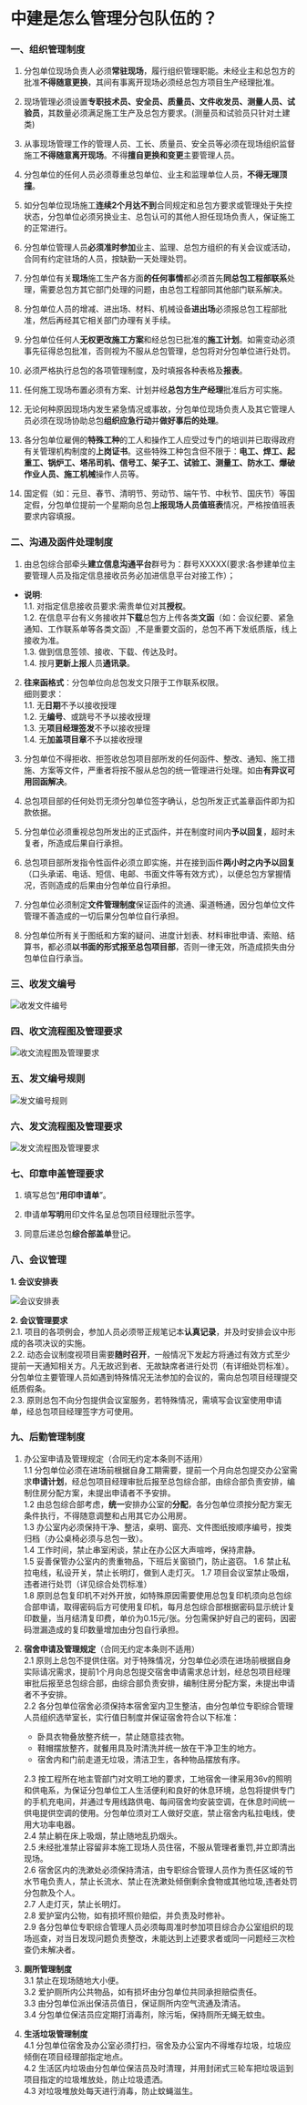 # 中建是怎么管理分包队伍的？

### 一、组织管理制度

1. 分包单位现场负责人必须**常驻现场**，履行组织管理职能。未经业主和总包方的批准**不得随意更换**，其间有事离开现场必须经总包方项目生产经理批准。

2. 现场管理必须设置**专职技术员、安全员、质量员、文件收发员、测量人员、试验员**，其数量必须满足施工生产及总包方要求。(测量员和试验员只针对土建类)

3. 从事现场管理工作的管理人员、工长、质量员、安全员等必须在现场组织监督施工**不得随意离开现场**。不得**擅自更换和变更**主要管理人员。

4. 分包单位的任何人员必须尊重总包单位、业主和监理单位人员，**不得无理顶撞**。

5. 如分包单位现场施工**连续2个月达不到**合同规定和总包方要求或管理处于失控状态，分包单位必须另换业主、总包认可的其他人担任现场负责人，保证施工的正常进行。

6. 分包单位管理人员**必须准时参加**业主、监理、总包方组织的有关会议或活动，合同有约定驻场的人员，按缺勤一天处理处罚。

7. 分包单位有关**现场**施工生产各方面**的任何事情**都必须首先**同总包工程部联系**处理，需要总包方其它部门处理的问题，由总包工程部同其他部门联系解决。

8. 分包单位人员的增减、进出场、材料、机械设备**进出场**必须报总包工程部批准，然后再经其它相关部门办理有关手续。

9. 分包单位任何人**无权更改施工方案**和经总包已批准的**施工计划**。如需变动必须事先征得总包批准，否则视为不服从总包管理，总包将对分包单位进行处罚。

10. 必须严格执行总包的各项管理制度，及时填报各种表格及**报表**。

11. 任何施工现场布置必须有方案、计划并经**总包方生产经理**批准后方可实施。

12. 无论何种原因现场内发生紧急情况或事故，分包单位现场负责人及其它管理人员必须在现场协助总包**组织应急行动**并**做好事后的处理**。

13. 各分包单位雇佣的**特殊工种**的工人和操作工人应受过专门的培训并已取得政府有关管理机构制度的**上岗证书**。这些特殊工种包含但不限于：**电工、焊工、起重工、锅炉工、塔吊司机、信号工、架子工、试验工、测量工、防水工、爆破作业人员、施工机械**操作人员等。

14. 国定假（如：元旦、春节、清明节、劳动节、端午节、中秋节、国庆节）等国定假，分包单位提前一个星期向总包**上报现场人员值班表**情况，严格按值班表要求内容填报。

### 二、沟通及函件处理制度

1. 由总包综合部牵头**建立信息沟通平台**群号为：群号XXXXX(要求:各参建单位主要管理人员及指定信息接收员务必加进信息平台对接工作）；  
    
* **说明**:  
    1.1. 对指定信息接收员要求:需贵单位对其**授权**。  
    1.2. 在信息平台有义务接收并**下载**总包方上传各类**文函**（如：会议纪要、紧急通知、工作联系单等各类文函）,不是重要文函的，总包不再下发纸质版，线上接收为准。  
    1.3. 做到信息签领、接收、下载、传达及时。  
    1.4. 按月**更新上报**人员**通讯录**。

2. **往来函格式**：分包单位向总包发文只限于工作联系权限。  
    细则要求：  
    1.1. 无**日期**不予以接收授理  
    1.2. 无**编号**、或跳号不予以接收授理  
    1.3. 无**项目经理签发**不予以接收授理  
    1.4. 无**加盖项目章**不予以接收授理

3. 分包单位不得拒收、拒签收总包项目部所发的任何函件、整改、通知、施工措施、方案等文件，严重者将按不服从总包的统一管理进行处理。如由**有异议可用回函解决**。

4. 总包项目部的任何处罚无须分包单位签字确认，总包所发正式盖章函件即为扣款依据。

5. 分包单位必须重视总包所发出的正式函件，并在制度时间内**予以回复**，超时未复者，所造成后果自行承担。

6. 总包项目部所发指令性函件必须立即实施，并在接到函件**两小时之内予以回复**（口头承诺、电话、短信、电邮、书面文件等有效方式），以便总包方掌握情况，否则造成的后果由分包单位自行承担。

7. 分包单位必须制定**文件管理制度**保证函件的流通、渠道畅通，因分包单位文件管理不善造成的一切后果分包单位自行承担。

8. 分包单位所有关于图纸和方案的疑问、进度计划表、材料审批申请、索赔、结算书，都必须**以书面的形式报至总包项目部**，否则一律无效，所造成损失由分包单位自行承当。

### 三、收发文编号  
![收发文件编号](https://github.com/hermanxie/Work_File/blob/master/Image/chart001.jpg)


### 四、收文流程图及管理要求

![收文流程图及管理要求](https://github.com/hermanxie/Work_File/blob/master/Image/chart002.jpg)

### 五、发文编号规则

![发文编号规则](https://github.com/hermanxie/Work_File/blob/master/Image/chart003.jpg)

### 六、发文流程图及管理要求

![发文流程图及管理要求](https://github.com/hermanxie/Work_File/blob/master/Image/chart004.jpg)

### 七、印章申盖管理要求

1. 填写总包“**用印申请单**”。

2. 申请单**写明**用印文件名呈总包项目经理批示签字。

3. 同意后递总包**综合部盖单**登记。

### 八、会议管理


**1. 会议安排表**

![会议安排表](https://github.com/hermanxie/Work_File/blob/master/Image/chart005.jpg)

**2. 会议管理要求**  
2.1. 项目的各项例会，参加人员必须带正规笔记本**认真记录**，并及时安排会议中形成的各项决议的实施。  
2.2. 动态会议制度视项目需要**随时召开**，一般情况下发起方将通过有效方式至少提前一天通知相关方。凡无故迟到者、无故缺席者进行处罚（有详细处罚标准）。分包单位主要管理人员如遇到特殊情况无法参加的会议的，需向总包项目经理提交纸质假条。  
2.3. 原则总包不向分包提供会议室服务，若特殊情况，需填写会议室使用申请单，经总包项目经理签字方可使用。

### 九、后勤管理制度

1. 办公室申请及管理规定（合同无约定本条则不适用）  
1.1 分包单位必须在进场前根据自身工期需要，提前一个月向总包提交办公室需求**申请计划**，经总包项目经理审批后报至总包综合部，由综合部负责安排，编制住房分配方案，未提出申请者不予安排。  
1.2 由总包综合部考虑，**统一**安排办公室的**分配**，各分包单位须按分配方案无条件执行，不得随意调整和占用其它办公用房。  
1.3 办公室内必须保持干净、整洁，桌明、窗亮、文件图纸按顺序编号，按类归档（办公桌椅必须与总包一致）。  
1.4 工作时间，禁止串室闲谈，禁止在办公区大声喧哗，保持肃静。  
1.5 妥善保管办公室内的贵重物品，下班后关窗锁门，防止盗窃。
1.6 禁止私拉电线，私设开关，禁止长明灯，做到人走灯灭。
1.7 项目会议室禁止吸烟，违者进行处罚（详见综合处罚标准）  
1.8 原则总包复印机不对外开放，如特殊原因需要使用总包复印机须向总包综合部申请，取得密码后方可使用复印机，每月总包综合部根据密码显示统计复印数量，当月结清复印费，单价为0.15元/张。分包需保护好自己的密码，因密码泄漏造成的复印数量增加由分包自行承担。

2. **宿舍申请及管理规定**（合同无约定本条则不适用）  
2.1 原则上总包不提供住宿。对于特殊情况，分包单位必须在进场前根据自身实际请况需求，提前1个月向总包提交宿舍申请需求总计划，经总包项目经理审批后报至总包综合部，由综合部负责安排，编制住房分配方案，未提出申请者不予安排。  
2.2 各分包单位宿舍必须保持本宿舍室内卫生整洁，由分包单位专职综合管理人员组织选举室长，实行值日制度并保证宿舍符合以下标准：  
    * 卧具衣物叠放整齐统一，禁止随意挂衣物。  
    * 鞋帽摆放整齐，就餐用具及时清洗并统一放在干净卫生的地方。  
    * 宿舍内和门前走道无垃圾，清洁卫生，各种物品摆放有序。

    2.3 按工程所在地主管部门对文明工地的要求，工地宿舍一律采用36v的照明和供电系，为保证分包单位工人生活便利和良好的休息环境，总包将提供专门的手机充电间，并通过专用线路供电、每间宿舍均安装空调，在休息时间统一供电提供空调的使用。分包单位须对工人做好交底，禁止宿舍内私拉电线，使用大功率电器。   
    2.4 禁止躺在床上吸烟，禁止随地乱扔烟头。  
    2.5 未经批准禁止容留非本施工现场人员住宿，不服从管理者重罚,并立即清出现场。  
    2.6 宿舍区内的洗漱处必须保持清洁，由专职综合管理人员作为责任区域的节水节电负责人，禁止长流水、禁止在洗漱处倾倒剩余食物或其他垃圾,违者处罚分包款及个人。  
    2.7 人走灯灭，禁止长明灯。  
    2.8 爱护室内公物，如有损坏照价赔偿，并负责及时修补。  
    2.9 各分包单位专职综合管理人员必须每周准时参加项目综合办公室组织的现场巡查，对当日发现问题负责整改，未能达到上述要求者或同一问题经三次检查仍未解决者。

3. **厕所管理制度**  
3.1 禁止在现场随地大小便。  
3.2 爱护厕所内公共物品，如有损坏由分包单位共同承担赔偿责任。  
3.3 由分包单位派出保洁员值日，保证厕所内空气流通及清洁。  
3.4 分包单位保洁员应定期打消毒剂，除污垢，保持厕所无蝇无蚊虫。

4. **生活垃圾管理制度**  
4.1 分包单位宿舍及办公室必须打扫，宿舍及办公室内不得堆存垃圾，垃圾应倾倒在项目经理部指定地点。  
4.2 生活区内垃圾由分包单位保洁员及时清理，并用封闭式三轮车把垃圾运到项目指定的垃圾堆放处，防止垃圾遗洒。  
4.3 对垃圾堆放处每天进行消毒，防止蚊蝇滋生。
